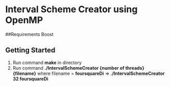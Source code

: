 # Interval Scheme Creator using OpenMP

##Requirements 
Boost

## Getting Started

1. Run command **make** in directory
2. Run command **./IntervalSchemeCreator {number of threads} {filename}** where filename = **foursquareDi**
 => **./IntervalSchemeCreator 32 foursquareDi**


